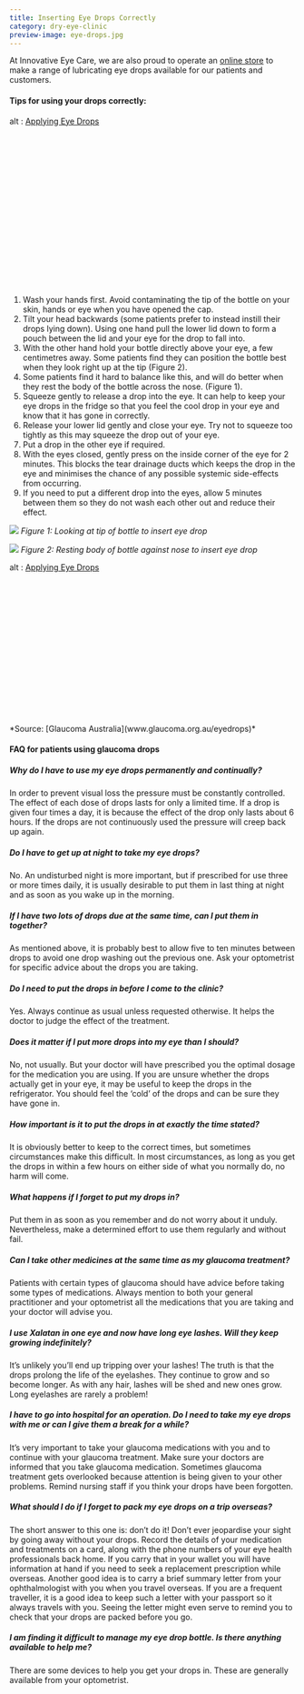 ```yaml
---
title: Inserting Eye Drops Correctly
category: dry-eye-clinic
preview-image: eye-drops.jpg
---
```


<div class="employee-heading">
<p>At Innovative Eye Care, we are also proud to operate an <a href="http://eyesolutions.com.au/collections/dry-eye-treatments">online store</a> to make a range of lubricating eye drops available for our patients and customers.</p>
</div>

#### Tips for using your drops correctly:

<div class="myWrapper" style="position: relative; padding-bottom: 56.25%; height: 0;"><!--[if IE]><iframe frameborder="0" type="text/html" src="https://2689-2347.captiv8online.com/animations/embed/one/applying-eye-drops?player_width=100%&player_height=100%&site_company_language=34&autostart=false" width="100%" height="100%" style="position:absolute;top:0;left:0;width:100%;height:100%;"></iframe><![endif]--><!--[if !IE]> <--><object data="https://2689-2347.captiv8online.com/animations/embed/one/applying-eye-drops?player_width=100%&player_height=100%&site_company_language=34&autostart=false" type="text/html" width="100%" height="100%" style="position:absolute;top:0;left:0;width:100%;height:100%;">  alt : <a href="https://2689-2347.captiv8online.com/animations/embed/one/applying-eye-drops?player_width=100%&player_height=100%&site_company_language=34&autostart=false">Applying Eye Drops</a></object><!--> <![endif]--></div>

<br>

  1. Wash your hands first. Avoid contaminating the tip of the bottle on your skin, hands or eye when you have opened the cap.
  2. Tilt your head backwards (some patients prefer to instead instill their drops lying down). Using one hand pull the lower lid down to form a pouch between the lid and your eye for the drop to fall into.
  3. With the other hand hold your bottle directly above your eye, a few centimetres away. Some patients find they can position the bottle best when they look right up at the tip (Figure 2).
  4. Some patients find it hard to balance like this, and will do better when they rest the body of the bottle across the nose. (Figure 1). 
  5. Squeeze gently to release a drop into the eye. It can help to keep your eye drops in the fridge so that you feel the cool drop in your eye and know that it has gone in correctly.
  6. Release your lower lid gently and close your eye. Try not to squeeze too tightly as this may squeeze the drop out of your eye.
  7. Put a drop in the other eye if required.
  8. With the eyes closed, gently press on the inside corner of the eye for 2 minutes. This blocks the tear drainage ducts which keeps the drop in the eye and minimises the chance of any possible systemic side-effects from occurring.
  9. If you need to put a different drop into the eyes, allow 5 minutes between them so they do not wash each other out and reduce their effect. 

![](/uploads/eye-drops.jpg)
_Figure 1: Looking at tip of bottle to insert eye drop_

![](/uploads/eye-drops-nose.jpg)
_Figure 2: Resting body of bottle against nose to insert eye drop_

<div class="myWrapper" style="position: relative; padding-bottom: 56.25%; height: 0;"><!--[if IE]><iframe frameborder="0" type="text/html" src="https://www.youtube.com/embed/uY5HLrXo6HE?player_width=100%&player_height=100%&site_company_language=34&autostart=false" width="100%" height="100%" style="position:absolute;top:0;left:0;width:100%;height:100%;"></iframe><![endif]--><!--[if !IE]> <--><object data="https://www.youtube.com/embed/uY5HLrXo6HE?player_width=100%&player_height=100%&site_company_language=34&autostart=false" type="text/html" width="100%" height="100%" style="position:absolute;top:0;left:0;width:100%;height:100%;">  alt : <a href="https://www.youtube.com/embed/uY5HLrXo6HE?player_width=100%&player_height=100%&site_company_language=34&autostart=false">Applying Eye Drops</a></object><!--> <![endif]--></div>
*Source: [Glaucoma Australia](www.glaucoma.org.au/eyedrops)*

#### FAQ for patients using glaucoma drops

##### Why do I have to use my eye drops permanently and continually?

In order to prevent visual loss the pressure must be constantly controlled. The effect of each dose of drops lasts for only a limited time. If a drop is given four times a day, it is because the effect of the drop only lasts about 6 hours. If the drops are not continuously used the pressure will creep back up again.

##### Do I have to get up at night to take my eye drops?

No. An undisturbed night is more important, but if prescribed for use three or more times daily, it is usually desirable to put them in last thing at night and as soon as you wake up in the morning.

##### If I have two lots of drops due at the same time, can I put them in together?

As mentioned above, it is probably best to allow five to ten minutes between drops to avoid one drop washing out the previous one. Ask your optometrist for specific advice about the drops you are taking.

##### Do I need to put the drops in before I come to the clinic?

Yes. Always continue as usual unless requested otherwise. It helps the doctor to judge the effect of the treatment.

##### Does it matter if I put more drops into my eye than I should?

No, not usually. But your doctor will have prescribed you the optimal dosage for the medication you are using. If you are unsure whether the drops actually get in your eye, it may be useful to keep the drops in the refrigerator. You should feel the ‘cold’ of the drops and can be sure they have gone in.

##### How important is it to put the drops in at exactly the time stated?

It is obviously better to keep to the correct times, but sometimes circumstances make this difficult. In most circumstances, as long as you get the drops in within a few hours on either side of what you normally do, no harm will come.

##### What happens if I forget to put my drops in?

Put them in as soon as you remember and do not worry about it unduly. Nevertheless, make a determined effort to use them regularly and without fail.

##### Can I take other medicines at the same time as my glaucoma treatment?

Patients with certain types of glaucoma should have advice before taking some types of medications. Always mention to both your general practitioner and your optometrist all the medications that you are taking and your doctor will advise you.

##### I use Xalatan in one eye and now have long eye lashes. Will they keep growing indefinitely?

It’s unlikely you’ll end up tripping over your lashes! The truth is that the drops prolong the life of the eyelashes. They continue to grow and so become longer. As with any hair, lashes will be shed and new ones grow. Long eyelashes are rarely a problem!

##### I have to go into hospital for an operation. Do I need to take my eye drops with me or can I give them a break for a while?

It’s very important to take your glaucoma medications with you and to continue with your glaucoma treatment. Make sure your doctors are informed that you take glaucoma medication. Sometimes glaucoma treatment gets overlooked because attention is being given to your other problems. Remind nursing staff if you think your drops have been forgotten.

##### What should I do if I forget to pack my eye drops on a trip overseas?

The short answer to this one is: don’t do it! Don’t ever jeopardise your sight by going away without your drops. Record the details of your medication and treatments on a card, along with the phone numbers of your eye health professionals back home. If you carry that in your wallet you will have information at hand if you need to seek a replacement prescription while overseas. Another good idea is to carry a brief summary letter from your ophthalmologist with you when you travel overseas. If you are a frequent traveller, it is a good idea to keep such a letter with your passport so it always travels with you. Seeing the letter might even serve to remind you to check that your drops are packed before you go.

##### I am finding it difficult to manage my eye drop bottle. Is there anything available to help me?

There are some devices to help you get your drops in. These are generally available from your optometrist.
